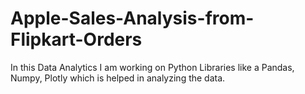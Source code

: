 # Apple-Sales-Analysis-from-Flipkart-Orders
In this Data Analytics I am working on Python Libraries like a Pandas, Numpy, Plotly which is helped in analyzing the data. 
